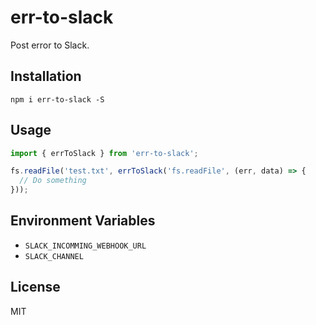 # err-to-slack

Post error to Slack.

## Installation

```
npm i err-to-slack -S
```

## Usage

``` javascript
import { errToSlack } from 'err-to-slack';

fs.readFile('test.txt', errToSlack('fs.readFile', (err, data) => {
  // Do something
}));
```

## Environment Variables

- `SLACK_INCOMMING_WEBHOOK_URL`
- `SLACK_CHANNEL`

## License

MIT
